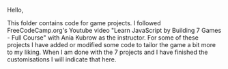 Hello,

This folder contains code for game projects. 
I followed FreeCodeCamp.org's Youtube video "Learn JavaScript by Building 7 Games - Full Course" with Ania Kubrow as the instructor. 
For some of these projects I have added or modified some code to tailor the game a bit more to my liking.
When I am done with the 7 projects and I have finished the customisations I will indicate that here.
